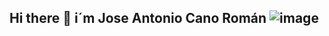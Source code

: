## Hi there 👋 i´m Jose Antonio Cano Román ![image](https://github.com/user-attachments/assets/e5d05027-da3d-4d9d-af5c-a4bea3b4268d)


<!--
**bboytera/bboytera** is a ✨ _special_ ✨ repository because its `README.md` (this file) appears on your GitHub profile.

Here are some ideas to get you started:

- 🔭 I’m currently working on ...
- 🌱 I’m currently learning ...
- 👯 I’m looking to collaborate on ...
- 🤔 I’m looking for help with ...
- 💬 Ask me about ...
- 📫 How to reach me: ...
- 😄 Pronouns: ...
- ⚡ Fun fact: ...
-->
